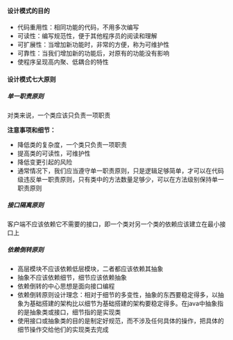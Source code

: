 #### 设计模式的目的

+ 代码重用性：相同功能的代码，不用多次编写
+ 可读性：编写规范性，便于其他程序员的阅读和理解
+ 可扩展性：当增加新功能时，非常的方便，称为可维护性
+ 可靠性：当我们增加新的功能后，对原有的功能没有影响
+ 使程序呈现高内聚、低耦合的特性



#### 设计模式七大原则

##### 单一职责原则

对类来说，一个类应该只负责一项职责

**注意事项和细节：**

+ 降低类的复杂度，一个类只负责一项职责
+ 提高类的可读性，可维护性
+ 降低变更引起的风险
+ 通常情况下，我们应当遵守单一职责原则，只是逻辑足够简单，才可以在代码级违反单一职责原则，只有类中的方法数量足够少，可以在方法级别保持单一职责原则
##### 接口隔离原则
客户端不应该依赖它不需要的接口，即一个类对另一个类的依赖应该建立在最小接口上
##### 依赖倒转原则
+ 高层模块不应该依赖低层模块，二者都应该依赖其抽象
+ 抽象不应该依赖细节，细节应该依赖抽象
+ 依赖倒转的中心思想是面向接口编程
+ 依赖倒转原则设计理念：相对于细节的多变性，抽象的东西要稳定得多，以抽象为基础搭建的架构比以细节为基础搭建的架构要稳定得多。在java中抽象指的是抽象类或接口，细节指的是实现类
+ 使用接口或抽象类的目的是制定好规范，而不涉及任何具体的操作，把具体的细节操作交给他们的实现类去完成
